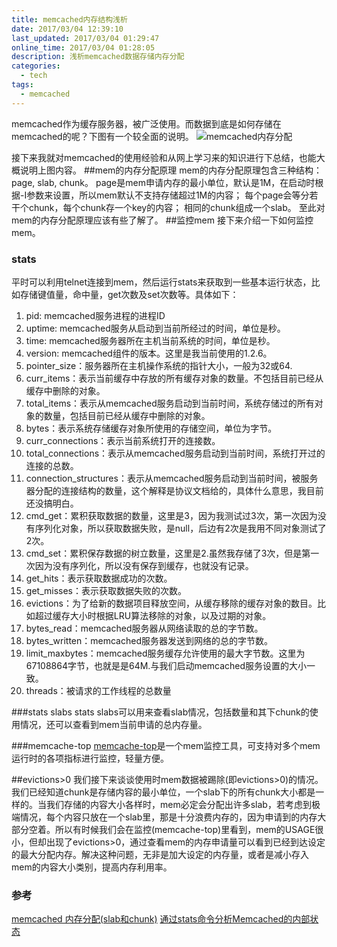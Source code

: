 ```yaml
---
title: memcached内存结构浅析
date: 2017/03/04 12:39:10
last_updated: 2017/03/04 01:29:47
online_time: 2017/03/04 01:28:05
description: 浅析memcached数据存储内存分配
categories:
  - tech
tags:
  - memcached
---
```


memcached作为缓存服务器，被广泛使用。而数据到底是如何存储在memcached的呢？下图有一个较全面的说明。
![memcached内存分配](https://img.yangrunwei.com/article-img/20170304/a18cc5f2-b855-4563-860f-3b293a04983e--m.jpg "memcached内存分配")

接下来我就对memcached的使用经验和从网上学习来的知识进行下总结，也能大概说明上图内容。
##mem的内存分配原理
mem的内存分配原理包含三种结构：page, slab, chunk。
page是mem申请内存的最小单位，默认是1M，在启动时根据-I参数来设置，所以mem默认不支持存储超过1M的内容；
每个page会等分若干个chunk，每个chunk存一个key的内容；
相同的chunk组成一个slab。
至此对mem的内存分配原理应该有些了解了。
##监控mem
接下来介绍一下如何监控mem。
### stats
平时可以利用telnet连接到mem，然后运行stats来获取到一些基本运行状态，比如存储键值量，命中量，get次数及set次数等。具体如下：
1. pid: memcached服务进程的进程ID
2. uptime: memcached服务从启动到当前所经过的时间，单位是秒。
3. time: memcached服务器所在主机当前系统的时间，单位是秒。
4. version: memcached组件的版本。这里是我当前使用的1.2.6。
5. pointer_size：服务器所在主机操作系统的指针大小，一般为32或64.
6. curr_items：表示当前缓存中存放的所有缓存对象的数量。不包括目前已经从缓存中删除的对象。
7. total_items：表示从memcached服务启动到当前时间，系统存储过的所有对象的数量，包括目前已经从缓存中删除的对象。
8. bytes：表示系统存储缓存对象所使用的存储空间，单位为字节。
9. curr_connections：表示当前系统打开的连接数。
10. total_connections：表示从memcached服务启动到当前时间，系统打开过的连接的总数。
11. connection_structures：表示从memcached服务启动到当前时间，被服务器分配的连接结构的数量，这个解释是协议文档给的，具体什么意思，我目前还没搞明白。
12. cmd_get：累积获取数据的数量，这里是3，因为我测试过3次，第一次因为没有序列化对象，所以获取数据失败，是null，后边有2次是我用不同对象测试了2次。
13. cmd_set：累积保存数据的树立数量，这里是2.虽然我存储了3次，但是第一次因为没有序列化，所以没有保存到缓存，也就没有记录。
14. get_hits：表示获取数据成功的次数。
15. get_misses：表示获取数据失败的次数。
16. evictions：为了给新的数据项目释放空间，从缓存移除的缓存对象的数目。比如超过缓存大小时根据LRU算法移除的对象，以及过期的对象。
17. bytes_read：memcached服务器从网络读取的总的字节数。
18. bytes_written：memcached服务器发送到网络的总的字节数。
19. limit_maxbytes：memcached服务缓存允许使用的最大字节数。这里为67108864字节，也就是是64M.与我们启动memcached服务设置的大小一致。
20. threads：被请求的工作线程的总数量

###stats slabs
stats slabs可以用来查看slab情况，包括数量和其下chunk的使用情况，还可以查看到mem当前申请的总内存量。

###memcache-top
[memcache-top](https://code.google.com/archive/p/memcache-top/)是一个mem监控工具，可支持对多个mem运行时的各项指标进行监控，轻量方便。

##evictions>0
我们接下来谈谈使用时mem数据被踢除(即evictions>0)的情况。
我们已经知道chunk是存储内容的最小单位，一个slab下的所有chunk大小都是一样的。当我们存储的内容大小各样时，mem必定会分配出许多slab，若考虑到极端情况，每个内容只放在一个slab里，那是十分浪费内存的，因为申请到的内存大部分空着。所以有时候我们会在监控(memcache-top)里看到，mem的USAGE很小，但却出现了evictions>0，通过查看mem的内存申请量可以看到已经到达设定的最大分配内存。解决这种问题，无非是加大设定的内存量，或者是减小存入mem的内容大小类别，提高内存利用率。

### 参考
[memcached 内存分配(slab和chunk)](http://san-yun.iteye.com/blog/1591803)
[通过stats命令分析Memcached的内部状态](http://andto.iteye.com/blog/1560906)

